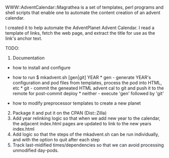 WWW::AdventCalendar::Magrathea is a set of templates, perl programs and shell scripts 
that enable one to automate the content creation of an advent calendar.

I created it to help automate the AdventPlanet Advent Calendar.  I read a template of links, fetch the web page,
and extract the title for use as the link's anchor text.


TODO:
1. Documentation
  * how to install and configure

  * how to run
     $ mkadvent.sh [gen|git] YEAR
        * gen - generate YEAR's configuration and pod files from templates, process the pod into HTML, etc
        * git - commit the geneated HTML advent cal to git and push it to the remote for post-commit deploy
        * neither - execute 'gen' followed by 'git'

  * how to modify preprocessor templates to create a new planet

2. Package it and put it on the CPAN (Dist::Zilla)
3. Add year relinking logic so that when we add new year to the calendar, the adjacent index.html pages are updated to link to the new years index.html
4. Add logic so that the steps of the mkadvent.sh can be run individually, and with the option to quit after each step
5. Track last-midified times/dependencies so that we can avoid processing unmodified day-pods.
